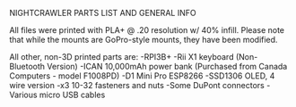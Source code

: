 NIGHTCRAWLER PARTS LIST AND GENERAL INFO

All files were printed with PLA+ @ .20 resolution w/ 40% infill. 
Please note that while the mounts are GoPro-style mounts, they have been modified.

All other, non-3D printed parts are:
-RPI3B+ 
-Rii X1 keyboard (Non-Bluetooth Version)
-ICAN 10,000mAh power bank (Purchased from Canada Computers - model F1008PD) 
-D1 Mini Pro ESP8266 
-SSD1306 OLED, 4 wire version 
-x3 10-32 fasteners and nuts 
-Some DuPont connectors 
-Various micro USB cables
